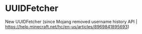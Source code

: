 # UUIDFetcher
New UUIDFetcher (since Mojang removed username history API  | https://help.minecraft.net/hc/en-us/articles/8969841895693)
